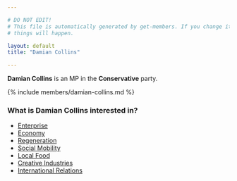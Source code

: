 ```yaml
---

# DO NOT EDIT!
# This file is automatically generated by get-members. If you change it, bad
# things will happen.

layout: default
title: "Damian Collins"

---
```


**Damian Collins** is an MP in the **Conservative** party.

{% include members/damian-collins.md %}

### What is Damian Collins interested in?


* [Enterprise](/interests/enterprise.html)
* [Economy](/interests/economy.html)
* [Regeneration](/interests/regeneration.html)
* [Social Mobility](/interests/social-mobility.html)
* [Local Food](/interests/local-food.html)
* [Creative Industries](/interests/creative-industries.html)
* [International Relations](/interests/international-relations.html)
